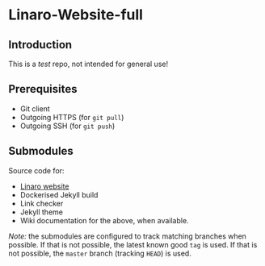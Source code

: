 # Linaro-Website-full

## Introduction

This is a _test_ repo, not intended for general use!

## Prerequisites

* Git client
* Outgoing HTTPS (for `git pull`)
* Outgoing SSH (for `git push`)

## Submodules

Source code for:

* [Linaro website](https://www.linaro.org/)
* Dockerised Jekyll build
* Link checker
* Jekyll theme
* Wiki documentation for the above, when available.

_Note:_ the submodules are configured to track matching branches when possible. If that is not possible, the latest known good `tag` is used. If that is not possible, the `master` branch (tracking `HEAD`) is used.
